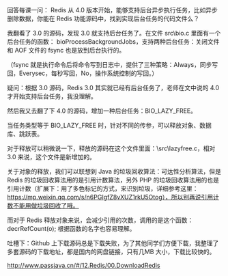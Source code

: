 回答每课一问：
Redis 从 4.0 版本开始，能够支持后台异步执行任务，比如异步删除数据，你能在 Redis 功能源码中，找到实现后台任务的代码文件么？

我翻看了 3.0 的源码，发现 3.0 就支持后台任务了。在文件 src\bio.c 里面有一个后台任务的函数：
bioProcessBackgroundJobs，支持两种后台任务：关闭文件和 AOF 文件的 fsync 也是放到后台执行的。

（fsync 就是执行命令后将命令写到日志中，提供了三种策略：Always，同步写回，Everysec，每秒写回，No，操作系统控制的写回。）

疑问：根据 3.0 源码，Redis 3.0 其实就已经有后台任务了，老师在文中说的 4.0 才开始支持后台任务，我没理解。

然后我又去翻了下 4.0 的源码，增加一种后台任务：BIO_LAZY_FREE。

当任务类型等于 BIO_LAZY_FREE 时，针对不同的传参，可以释放对象、数据库、跳跃表。

对于释放可以稍微说一下，释放的源码在这个文件里面：\src\lazyfree.c，相对 3.0 来说，这个文件是新增加的。

关于对象的释放，我们可以联想到 Java 的垃圾回收算法：可达性分析算法，但是 Redis 的垃圾回收算法用的是引用计数算法，另外 PHP 的垃圾回收算法用的也是引用计数（扩展下：用了多色标记的方式，来识别垃圾，详细参考这里：https://mp.weixin.qq.com/s/n6PGIgfZ8vXUZ1rkU5Otog），所以别再说引用计数不能用做垃圾回收了哦。

而对于 Redis 释放对象来说，会减少引用的次数，调用的是这个函数：decrRefCount(o); 根据函数的名字也容易理解。

吐槽下：Github 上下载源码总是下载失败，为了其他同学们方便下载，我整理了多套源码的下载地址，都是国内的网盘链接，只有几MB 大小，下载比较快的。

http://www.passjava.cn/#/12.Redis/00.DownloadRedis

